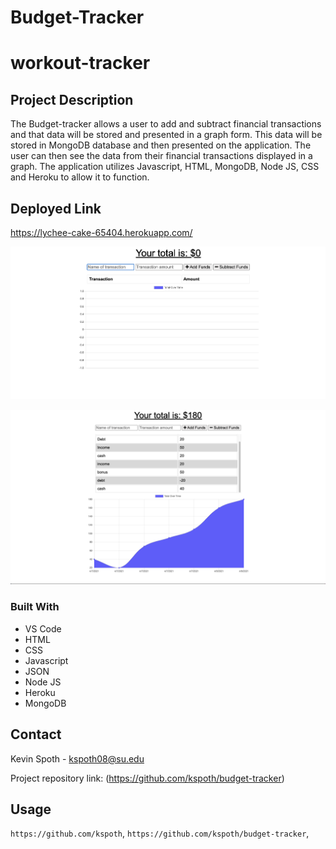 # Budget-Tracker

# workout-tracker

## Project Description

The Budget-tracker allows a user to add and subtract financial transactions and that data will be stored and presented in a graph form. This data will be stored in MongoDB database and then presented on the application. The user can then see the data from their financial transactions displayed in a graph. The application utilizes Javascript, HTML, MongoDB, Node JS, CSS and Heroku to allow it to function.

## Deployed Link

https://lychee-cake-65404.herokuapp.com/

![](https://github.com/kspoth/Budget-Tracker/blob/main/public/assets/Screen%20Shot%202021-04-09%20at%2011.50.49%20AM.png?raw=true)

![](https://github.com/kspoth/Budget-Tracker/blob/main/public/assets/Screen%20Shot%202021-04-09%20at%2011.51.54%20AM.png?raw=true)

### Built With

- VS Code
- HTML
- CSS
- Javascript
- JSON
- Node JS
- Heroku
- MongoDB

<!-- CONTACT -->

## Contact

Kevin Spoth - kspoth08@su.edu

Project repository link: (https://github.com/kspoth/budget-tracker)

## Usage

`https://github.com/kspoth`, `https://github.com/kspoth/budget-tracker`,
